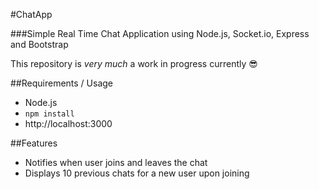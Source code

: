 #ChatApp

###Simple Real Time Chat Application using Node.js, Socket.io, Express and Bootstrap

This repository is *very much* a work in progress currently 😎

##Requirements / Usage
- Node.js  
- `npm install`
- http://localhost:3000

##Features  
- Notifies when user joins and leaves the chat
- Displays 10 previous chats for a new user upon joining
